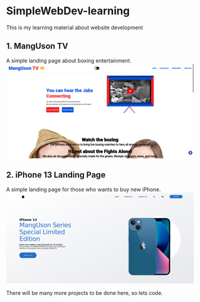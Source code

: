 # SimpleWebDev-learning
This is my learning material about website development

## 1. MangUson TV
A simple landing page about boxing entertainment.
![MangUson TV Landing Page](MangUson-TV/Screenshot-20220908223126-1920x969.png)

## 2. iPhone 13 Landing Page
A simple landing page for those who wants to buy new iPhone.
![iPhone 13 Landing Page](iPhone13-LandingPage/Screenshot-20220911213235-1920x931.png)

There will be many more projects to be done here, so lets code.
